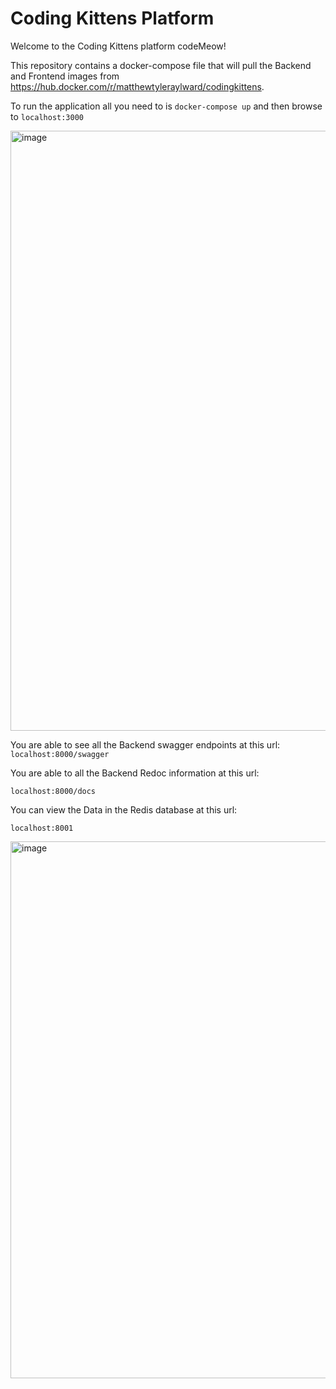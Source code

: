 # Coding Kittens Platform 


Welcome to the Coding Kittens platform codeMeow!

This repository contains a docker-compose file that will pull the Backend and Frontend images from https://hub.docker.com/r/matthewtyleraylward/codingkittens. 

To run the application all you need to is ```docker-compose up``` and then browse to ```localhost:3000```


<img width="960" alt="image" src="https://user-images.githubusercontent.com/19205392/170887074-7602dc53-7ea5-441f-9a99-4f526d55de70.png">


You are able to see all the Backend swagger endpoints at this url:
```localhost:8000/swagger```

You are able to all the Backend Redoc information at this url:

```localhost:8000/docs```

You can view the Data in the Redis database at this url:

```localhost:8001```

<img width="859" alt="image" src="https://user-images.githubusercontent.com/19205392/170887243-63c7c11c-2d5d-4c55-8dde-cacc083211a4.png">
